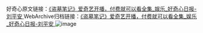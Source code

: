 好奇心原文链接：[《盗墓笔记》爱奇艺开播，付费就可以看全集_娱乐_好奇心日报-刘平安 ](https://www.qdaily.com/articles/10709.html)
WebArchive归档链接：[《盗墓笔记》爱奇艺开播，付费就可以看全集_娱乐_好奇心日报-刘平安 ](http://web.archive.org/web/20190623163200/https://www.qdaily.com/articles/10709.html)
![image](http://ww3.sinaimg.cn/large/007d5XDply1g3wc832irvj30u02iphd3)
